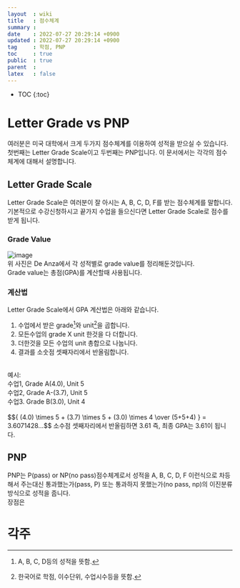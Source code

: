 ```yaml
---
layout  : wiki
title   : 점수체계
summary : 
date    : 2022-07-27 20:29:14 +0900
updated : 2022-07-27 20:29:14 +0900
tag     : 학점, PNP
toc     : true
public  : true
parent  : 
latex   : false
---
```

* TOC
{:toc}

# Letter Grade vs PNP
여러분은 미국 대학에서 크게 두가지 점수체계를 이용하여 성적을 받으실 수 있습니다.  
첫번째는 Letter Grade Scale이고 두번째는 PNP입니다. 이 문서에서는 각각의 점수체계에 대해서 설명합니다.

## Letter Grade Scale
Letter Grade Scale은 여러분이 잘 아시는 A, B, C, D, F를 받는 점수체계를 말합니다.
기본적으로 수강신청하시고 끝가지 수업을 들으신다면 Letter Grade Scale로 점수를 받게 됩니다.  

### Grade Value
![image](https://user-images.githubusercontent.com/108209464/182009978-9436f13e-f8b1-4772-a9cb-5c1d5e38dc7d.png)  
위 사진은 De Anza에서 각 성적별로 grade value를 정리해둔것입니다.  
Grade value는 총점(GPA)를 계산할때 사용됩니다.  

### 계산법
Letter Grade Scale에서 GPA 계산법은 아래와 같습니다.  
1. 수업에서 받은 grade[^1]와 unit[^2]을 곱합니다.
2. 모든수업의 grade X unit 한것을 다 더합니다.
3. 더한것을 모든 수업의 unit 총합으로 나눕니다.
4. 결과를 소숫점 셋째자리에서 반올림합니다.
<br/>
예시:<br/>
수업1, Grade A(4.0), Unit 5<br/>
수업2, Grade A-(3.7), Unit 5<br/>
수업3. Grade B(3.0), Unit 4<br/>
<br/>
$${ (4.0) \times 5 + (3.7) \times 5 + (3.0) \times 4 \over (5+5+4) } = 3.6071428...$$  
소수점 셋째자리에서 반올림하면 3.61  
즉, 최종 GPA는 3.61이 됩니다.  

## PNP
PNP는 P(pass) or NP(no pass)점수체계로서 성적을 A, B, C, D, F 이런식으로 차등해서 주는대신 통과했는가(pass, P) 또는 통과하지 못했는가(no pass, np)의 이진분류 방식으로 성적을 줍니다.  
장점은 

# 각주
[^1]: A, B, C, D등의 성적을 뜻함.  
[^2]: 한국어로 학점, 이수단위, 수업시수등을 뜻함.  
